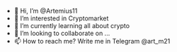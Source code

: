 - 👋 Hi, I’m @Artemius11
- 👀 I’m interested in Cryptomarket
- 🌱 I’m currently learning all about crypto
- 💞️ I’m looking to collaborate on ...
- 📫 How to reach me? Write me in Telegram @art_m21

<!---
Artemius11/Artemius11 is a ✨ special ✨ repository because its `README.md` (this file) appears on your GitHub profile.
You can click the Preview link to take a look at your changes.
--->
